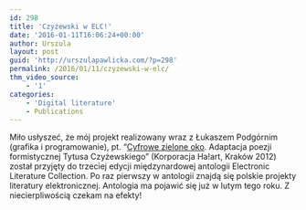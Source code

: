 ```yaml
---
id: 298
title: 'Czyżewski w ELC!'
date: '2016-01-11T16:06:24+00:00'
author: Urszula
layout: post
guid: 'http://urszulapawlicka.com/?p=298'
permalink: /2016/01/11/czyzewski-w-elc/
thm_video_source:
    - '1'
categories:
    - 'Digital literature'
    - Publications
---
```


Miło usłyszeć, że mój projekt realizowany wraz z Łukaszem Podgórnim (grafika i programowanie), pt. “[Cyfrowe zielone oko](http://ha.art.pl/czyzewski/). Adaptacja poezji formistycznej Tytusa Czyżewskiego” (Korporacja Ha!art, Kraków 2012) został przyjęty do trzeciej edycji międzynardowej antologii Electronic Literature Collection. Po raz pierwszy w antologii znajdą się polskie projekty literatury elektronicznej. Antologia ma pojawić się już w lutym tego roku. Z niecierpliwością czekam na efekty!